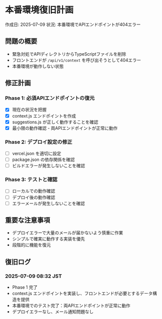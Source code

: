 # 本番環境復旧計画

作成日: 2025-07-09
状況: 本番環境でAPIエンドポイントが404エラー

## 問題の概要
- 緊急対処でAPIディレクトリからTypeScriptファイルを削除
- フロントエンドが `/api/v1/context` を呼び出そうとして404エラー
- 本番環境が動作しない状態

## 修正計画

### Phase 1: 必須APIエンドポイントの復元
- [x] 現在の状況を把握
- [x] context.js エンドポイントを作成
- [x] suggestions.js が正しく動作することを確認
- [x] 最小限の動作確認 - 両APIエンドポイントが正常に動作

### Phase 2: デプロイ設定の修正
- [ ] vercel.json を適切に設定
- [ ] package.json の依存関係を確認
- [ ] ビルドエラーが発生しないことを確認

### Phase 3: テストと確認
- [ ] ローカルでの動作確認
- [ ] デプロイ後の動作確認
- [ ] エラーメールが発生しないことを確認

## 重要な注意事項
- デプロイエラーで大量のメールが届かないよう慎重に作業
- シンプルで確実に動作する実装を優先
- 段階的に機能を復元

## 復旧ログ

### 2025-07-09 08:32 JST
- Phase 1 完了
- context.js エンドポイントを実装し、フロントエンドが必要とするデータ構造を提供
- 本番環境でのテスト完了：両APIエンドポイントが正常に動作
- デプロイエラーなし、メール通知問題なし